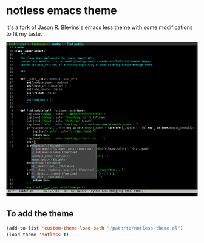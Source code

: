 # notless emacs theme

it's a fork of Jason R. Blevins's emacs less theme with some modifications to
fit my taste.

![Screenshot](./screenshot.png)

## To add the theme

```lisp
(add-to-list 'custom-theme-load-path "/path/to/notless-theme.el")
(load-theme 'notless t)
```
